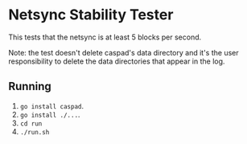 # Netsync Stability Tester
This tests that the netsync is at least 5 blocks per second.

Note: the test doesn't delete caspad's data directory and it's the user
responsibility to delete the data directories that appear in the log.

## Running
 1. `go install caspad`.
 2. `go install ./...`.
 3. `cd run`
 4. `./run.sh`
 